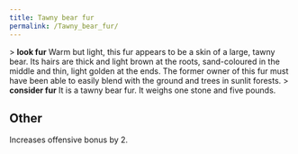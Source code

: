 ```yaml
---
title: Tawny bear fur
permalink: /Tawny_bear_fur/
---
```


\> **look fur**
Warm but light, this fur appears to be a skin of a large, tawny bear.
Its hairs
are thick and light brown at the roots, sand-coloured in the middle and
thin,
light golden at the ends. The former owner of this fur must have been
able to
easily blend with the ground and trees in sunlit forests.
\> **consider fur**
It is a tawny bear fur.
It weighs one stone and five pounds.

## Other

Increases offensive bonus by 2.